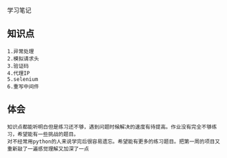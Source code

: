 学习笔记
## 知识点
    1.异常处理
    2.模拟请求头
    3.验证码
    4.代理IP 
    5.selenium
    6.重写中间件
    
## 体会
    知识点都能听明白但是练习还不够，遇到问题时候解决的速度有待提高。作业没有完全不够练习，希望能有一些挑战的题目。
    对不经常用python的人来说学完后很容易遗忘。希望能有更多的练习题目。把第一周的项目又重新敲了一遍感觉理解又加深了一点